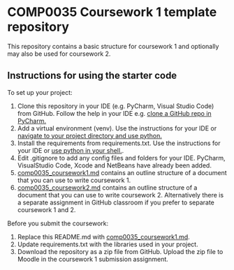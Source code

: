 # COMP0035 Coursework 1 template repository

This repository contains a basic structure for coursework 1 and optionally may also be used for coursework 2.

## Instructions for using the starter code

To set up your project:

1. Clone this repository in your IDE (e.g. PyCharm, Visual Studio Code) from GitHub. Follow the help in your IDE
   e.g. [clone a GitHub repo in PyCharm.](https://www.jetbrains.com/help/pycharm/manage-projects-hosted-on-github.html#clone-from-GitHub)
2. Add a virtual environment (venv). Use the instructions for your IDE
   or [navigate to your project directory and use python.](https://packaging.python.org/guides/installing-using-pip-and-virtual-environments/)
3. Install the requirements from requirements.txt. Use the instructions for your IDE
   or [use python in your shell.](https://pip.pypa.io/en/latest/user_guide/#requirements-files).
4. Edit .gitignore to add any config files and folders for your IDE. PyCharm, VisualStudio Code, Xcode and NetBeans have
   already been added.
5. [comp0035_coursework1.md](comp0035_coursework1.md) contains an outline structure of a document that you can use to write coursework 1.
6. [comp0035_coursework2.md](comp0035_coursework2.md) contains an outline structure of a document that you can use to write coursework 2. Alternatively there is a separate assignment in GitHub classroom if you prefer to separate coursework 1 and 2.

Before you submit the coursework:

1. Replace this README.md with [comp0035_coursework1.md](comp0035_coursework1.md).
2. Update requirements.txt with the libraries used in your project.
3. Download the repository as a zip file from GitHub. Upload the zip file to Moodle in the coursework 1 submission assignment.
